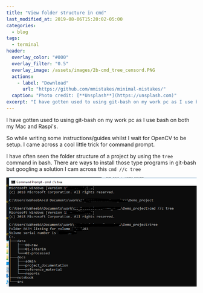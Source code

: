 ```yaml
---
title: "View folder structure in cmd"
last_modified_at: 2019-08-06T15:20:02-05:00
categories:
  - blog
tags:
  - terminal
header:
  overlay_color: "#000"
  overlay_filter: "0.5"
  overlay_image: /assets/images/2b-cmd_tree_censord.PNG
  actions:
    - label: "Download"
      url: "https://github.com/mmistakes/minimal-mistakes/"
  caption: "Photo credit: [**Unsplash**](https://unsplash.com)"
excerpt: "I have gotten used to using git-bash on my work pc as I use bash on both my Mac and Raspi's."
---
```


I have gotten used to using git-bash on my work pc as I use bash on both my Mac and Raspi's.

So while writing some instructions/guides whilst I wait for OpenCV to be setup. I came across a cool little trick for command prompt.

I have often seen the folder structure of a project by using the  `tree` command in bash. There are ways to install those type programs in git-bash but googling a solution I cam across this  `cmd //c tree`

![tree](/assets/images/2b-cmd_tree_censord.PNG)
